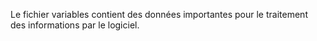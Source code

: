 Le fichier variables contient des données importantes pour le traitement des informations
par le logiciel.
